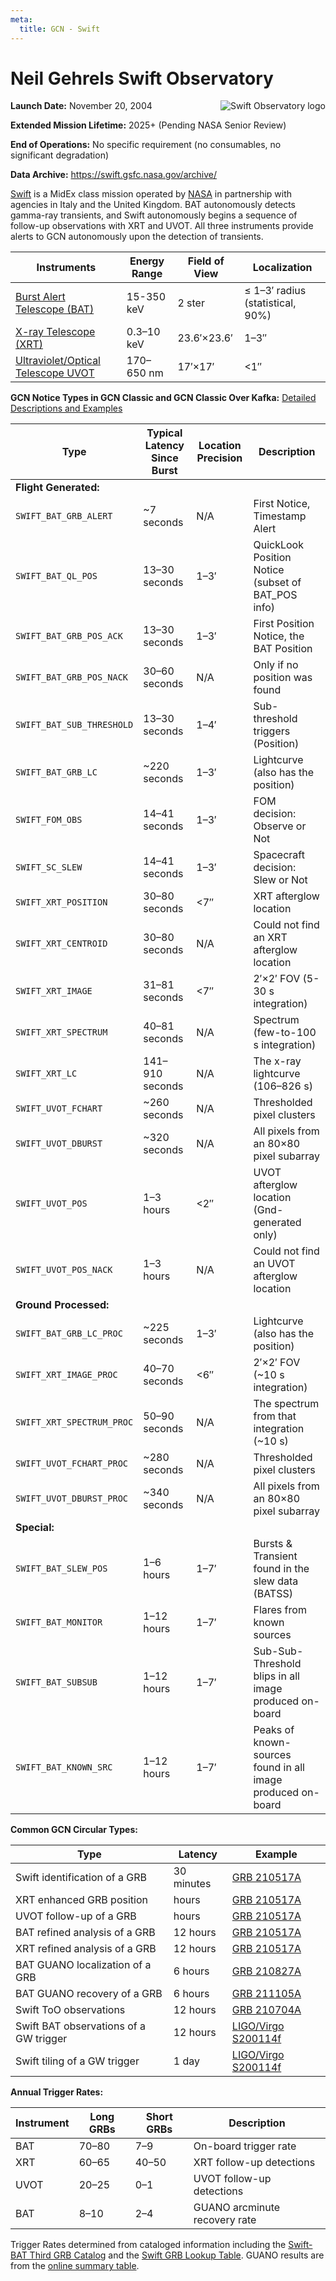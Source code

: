 ```yaml
---
meta:
  title: GCN - Swift
---
```


# Neil Gehrels Swift Observatory

<img 
  src="/_static/img/logo_swift.gif"
  align="right"
  alt="Swift Observatory logo"
  className="grid-col-6 mobile-lg:grid-col-4 tablet:grid-col-2 desktop:grid-col-3"
/>

**Launch Date:** November 20, 2004

**Extended Mission Lifetime:** 2025+ (Pending NASA Senior Review)

**End of Operations:** No specific requirement (no consumables, no significant degradation)

**Data Archive:**
https://swift.gsfc.nasa.gov/archive/

[Swift](https://swift.gsfc.nasa.gov) is a MidEx class mission operated by [NASA](https://www.nasa.gov/fermi/) in partnership with agencies in Italy and the United Kingdom. BAT autonomously detects gamma-ray transients, and Swift autonomously begins a sequence of follow-up observations with XRT and UVOT. All three instruments provide alerts to GCN autonomously upon the detection of transients.

| Instruments                                                                          | Energy Range | Field of View | Localization                         |
| ------------------------------------------------------------------------------------ | ------------ | ------------- | ------------------------------------ |
| [Burst Alert Telescope (BAT)](https://swift.gsfc.nasa.gov/about_swift/bat_desc.html) | 15-350 keV   | 2 ster        | &leq; 1–3′ radius (statistical, 90%) |
| [X-ray Telescope (XRT)](https://www.swift.psu.edu/xrt/)                              | 0.3–10 keV   | 23.6′×23.6′   | 1–3″                                 |
| [Ultraviolet/Optical Telescope UVOT](https://www.swift.psu.edu/uvot/)                | 170–650 nm   | 17′×17′       | &lt;1″                               |

**GCN Notice Types in GCN Classic and GCN Classic Over Kafka:**
[Detailed Descriptions and Examples](https://gcn.gsfc.nasa.gov/swift.html)

<table className="usa-table">
  <thead>
    <tr>
      <th>Type</th>
      <th>Typical Latency Since Burst</th>
      <th>Location Precision</th>
      <th>Description</th>
    </tr>
  </thead>
  <tbody>
    <tr><td colSpan="4"><strong>Flight Generated:</strong></td></tr>
    <tr><td><code>SWIFT_BAT_GRB_ALERT</code></td><td>~7 seconds</td><td>N/A</td><td>First Notice, Timestamp Alert</td></tr>
    <tr><td><code>SWIFT_BAT_QL_POS</code></td><td>13–30 seconds</td><td>1–3′</td><td>QuickLook Position Notice (subset of BAT_POS info)</td></tr>
    <tr><td><code>SWIFT_BAT_GRB_POS_ACK</code></td><td>13–30 seconds</td><td>1–3′</td><td>First Position Notice, the BAT Position</td></tr>
    <tr><td><code>SWIFT_BAT_GRB_POS_NACK</code></td><td>30–60 seconds</td><td>N/A</td><td>Only if no position was found</td></tr>
    <tr><td><code>SWIFT_BAT_SUB_THRESHOLD</code></td><td>13–30 seconds</td><td>1–4′</td><td>Sub-threshold triggers (Position)</td></tr>
    <tr><td><code>SWIFT_BAT_GRB_LC</code></td><td>~220 seconds</td><td>1–3′</td><td>Lightcurve (also has the position)</td></tr>
    <tr><td><code>SWIFT_FOM_OBS</code></td><td>14–41 seconds</td><td>1–3′</td><td>FOM decision: Observe or Not</td></tr>
    <tr><td><code>SWIFT_SC_SLEW</code></td><td>14–41 seconds</td><td>1–3′</td><td>Spacecraft decision: Slew or Not</td></tr>
    <tr><td><code>SWIFT_XRT_POSITION</code></td><td>30–80 seconds</td><td>&lt;7″</td><td>XRT afterglow location</td></tr>
    <tr><td><code>SWIFT_XRT_CENTROID</code></td><td>30–80 seconds</td><td>N/A</td><td>Could not find an XRT afterglow location</td></tr>
    <tr><td><code>SWIFT_XRT_IMAGE</code></td><td>31–81 seconds</td><td>&lt;7″</td><td>2′×2′ FOV (5-30 s integration)</td></tr>
    <tr><td><code>SWIFT_XRT_SPECTRUM</code></td><td>40–81 seconds</td><td>N/A</td><td>Spectrum (few-to-100 s integration)</td></tr>
    <tr><td><code>SWIFT_XRT_LC</code></td><td>141–910 seconds</td><td>N/A</td><td>The x-ray lightcurve (106–826 s)</td></tr>
    <tr><td><code>SWIFT_UVOT_FCHART</code></td><td>~260 seconds</td><td>N/A</td><td>Thresholded pixel clusters</td></tr>
    <tr><td><code>SWIFT_UVOT_DBURST</code></td><td>~320 seconds</td><td>N/A</td><td>All pixels from an 80×80 pixel subarray</td></tr>
    <tr><td><code>SWIFT_UVOT_POS</code></td><td>1–3 hours</td><td>&lt;2″</td><td>UVOT afterglow location (Gnd-generated only)</td></tr>
    <tr><td><code>SWIFT_UVOT_POS_NACK</code></td><td>1–3 hours</td><td>N/A</td><td>Could not find an UVOT afterglow location</td></tr>
    <tr><td colSpan="4"><strong>Ground Processed:</strong></td></tr>
    <tr><td><code>SWIFT_BAT_GRB_LC_PROC</code></td><td>~225 seconds</td><td>1–3′</td><td>Lightcurve (also has the position)</td></tr>
    <tr><td><code>SWIFT_XRT_IMAGE_PROC</code></td><td>40–70 seconds</td><td>&lt;6″</td><td>2′×2′ FOV (~10 s integration)</td></tr>
    <tr><td><code>SWIFT_XRT_SPECTRUM_PROC</code></td><td>50–90 seconds</td><td>N/A</td><td>The spectrum from that integration (~10 s)</td></tr>
    <tr><td><code>SWIFT_UVOT_FCHART_PROC</code></td><td>~280 seconds</td><td>N/A</td><td>Thresholded pixel clusters</td></tr>
    <tr><td><code>SWIFT_UVOT_DBURST_PROC</code></td><td>~340 seconds</td><td>N/A</td><td>All pixels from an 80×80 pixel subarray</td></tr>
    <tr><td colSpan="4"><strong>Special:</strong></td></tr>
    <tr><td><code>SWIFT_BAT_SLEW_POS</code></td><td>1–6 hours</td><td>1–7′</td><td>Bursts &amp; Transient found in the slew data (BATSS)</td></tr>
    <tr><td><code>SWIFT_BAT_MONITOR</code></td><td>1–12 hours</td><td>1–7′</td><td>Flares from known sources</td></tr>
    <tr><td><code>SWIFT_BAT_SUBSUB</code></td><td>1–12 hours</td><td>1–7′</td><td>Sub-Sub-Threshold blips in all image produced on-board</td></tr>
    <tr><td><code>SWIFT_BAT_KNOWN_SRC</code></td><td>1–12 hours</td><td>1–7′</td><td>Peaks of known-sources found in all image produced on-board</td></tr>
  </tbody>
</table>

**Common GCN Circular Types:**

| Type                                   | Latency    | Example                                                          |
| -------------------------------------- | ---------- | ---------------------------------------------------------------- |
| Swift identification of a GRB          | 30 minutes | [GRB 210517A](https://gcn.gsfc.nasa.gov/gcn3/30032.gcn3)         |
| XRT enhanced GRB position              | hours      | [GRB 210517A](https://gcn.gsfc.nasa.gov/gcn3/30034.gcn3)         |
| UVOT follow-up of a GRB                | hours      | [GRB 210517A](https://gcn.gsfc.nasa.gov/gcn3/30040.gcn3)         |
| BAT refined analysis of a GRB          | 12 hours   | [GRB 210517A](https://gcn.gsfc.nasa.gov/gcn3/30043.gcn3)         |
| XRT refined analysis of a GRB          | 12 hours   | [GRB 210517A](https://gcn.gsfc.nasa.gov/gcn3/30042.gcn3)         |
| BAT GUANO localization of a GRB        | 6 hours    | [GRB 210827A](https://gcn.gsfc.nasa.gov/gcn3/30732.gcn3)         |
| BAT GUANO recovery of a GRB            | 6 hours    | [GRB 211105A](https://gcn.gsfc.nasa.gov/gcn3/31047.gcn3)         |
| Swift ToO observations                 | 12 hours   | [GRB 210704A](https://gcn.gsfc.nasa.gov/gcn3/30374.gcn3)         |
| Swift BAT observations of a GW trigger | 12 hours   | [LIGO/Virgo S200114f](https://gcn.gsfc.nasa.gov/gcn3/26748.gcn3) |
| Swift tiling of a GW trigger           | 1 day      | [LIGO/Virgo S200114f](https://gcn.gsfc.nasa.gov/gcn3/26787.gcn3) |

**Annual Trigger Rates:**

| Instrument | Long GRBs | Short GRBs | Description                   |
| ---------- | --------- | ---------- | ----------------------------- |
| BAT        | 70–80     | 7–9        | On-board trigger rate         |
| XRT        | 60–65     | 40–50      | XRT follow-up detections      |
| UVOT       | 20–25     | 0–1        | UVOT follow-up detections     |
| BAT        | 8–10      | 2–4        | GUANO arcminute recovery rate |

Trigger Rates determined from cataloged information including the [Swift-BAT Third GRB Catalog](https://swift.gsfc.nasa.gov/results/batgrbcat/index.html) and the [Swift GRB Lookup Table](https://swift.gsfc.nasa.gov/archive/grb_table/). GUANO results are from the [online summary table](https://www.swift.psu.edu/guano/).
